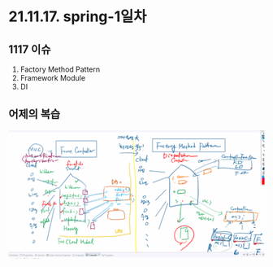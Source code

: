 # 21.11.17. spring-1일차

## 1117 이슈

1. Factory Method Pattern
2. Framework Module
3. DI

## 어제의 복습

![](./image/1117-01.png)

